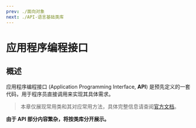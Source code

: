 ```yaml
---
prev: ./面向对象
next: ./API-语言基础类库
---
```


# 应用程序编程接口
## 概述
应用程序编程接口 (Application Programming Interface, **API**) 是预先定义的一套代码，用于程序员直接调用来实现其具体需求。  
> 本章仅展现常用类和其对应常用方法，具体完整信息请查阅[官方文档](https://docs.oracle.com/en/java/javase/11/docs/api/index.html)。  

**由于 API 部分内容繁杂，将按类库分开展示。**